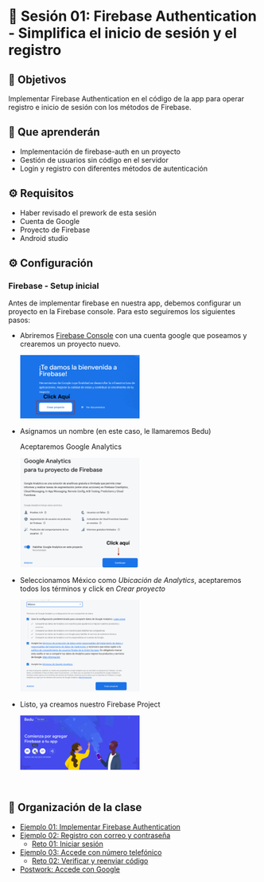 
# :wave: Sesión 01: Firebase Authentication - Simplifica el inicio de sesión y el registro

## :dart: Objetivos

Implementar Firebase Authentication en el código de la app para operar registro e inicio de sesión con los métodos de Firebase.

## :dart: Que aprenderán

- Implementación de firebase-auth en un proyecto
- Gestión de usuarios sin código en el servidor
- Login y registro con diferentes métodos de autenticación

## ⚙ Requisitos

+ Haber revisado el prework de esta sesión
+ Cuenta de Google
+ Proyecto de Firebase
+ Android studio

## ⚙ Configuración

### Firebase - Setup inicial

Antes de implementar firebase en nuestra app, debemos configurar un proyecto en la Firebase console. Para esto seguiremos los siguientes pasos:

- Abriremos [Firebase Console](https://console.firebase.google.com/?hl=es) con una cuenta google que poseamos y crearemos un proyecto nuevo.

    <img src="images/01.png" width="50%"/>

- Asignamos un nombre (en este caso, le llamaremos Bedu)

     Aceptaremos Google Analytics 

    <img src="images/02.png" width="50%"/>

- Seleccionamos México como *Ubicación de Analytics*, aceptaremos todos los términos y click en *Crear proyecto*

    <img src="images/03.png" width="50%"/>

- Listo, ya creamos nuestro Firebase Project

    <img src="images/04.png" width="50%"/>

</br>

## 📂 Organización de la clase

- [Ejemplo 01:  Implementar Firebase Authentication](./Ejemplo-01/README.md)
- [Ejemplo 02: Registro con correo y contraseña](./Ejemplo-02/README.md)
    - [Reto 01: Iniciar sesión](./Reto-01/README.md)
- [Ejemplo 03: Accede con número telefónico](./Ejemplo-03/README.md)
    - [Reto  02: Verificar y reenviar código](./Reto-02/README.md)
- [Postwork: Accede con Google](./Postwork/README.md)




